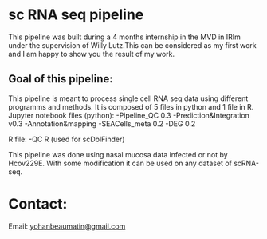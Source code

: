 # sc RNA seq pipeline
This pipeline was built during a 4 months internship in the MVD in IRIm under the supervision of Willy Lutz.This can be considered as my first work and I am happy to show you the result of my work.
## Goal of this pipeline:
This pipeline is meant to process single cell RNA seq data using different programms and methods. It is composed of 5 files in python and 1 file in R.
Jupyter notebook files (python):
-Pipeline_QC 0.3
-Prediction&Integration v0.3
-Annotation&mapping
-SEACells_meta 0.2
-DEG 0.2

R file:
-QC R (used for scDblFinder)

This pipeline was done using nasal mucosa data infected or not by Hcov229E. With some modification it can be used on any dataset of scRNA-seq.

# Contact:
Email: yohanbeaumatin@gmail.com


